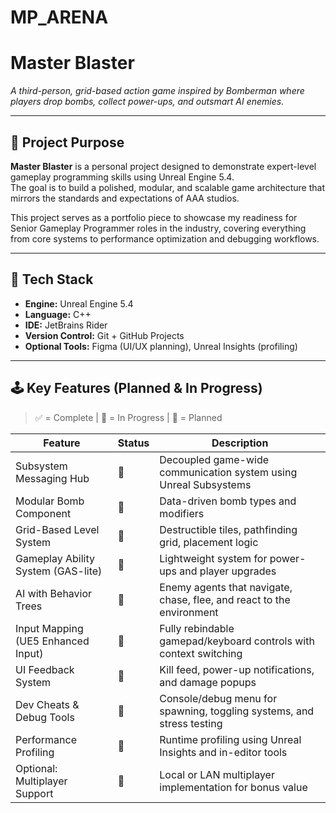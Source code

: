 # MP_ARENA

# Master Blaster

*A third-person, grid-based action game inspired by Bomberman where players drop bombs, collect power-ups, and outsmart AI enemies.*

---

## 🎯 Project Purpose

**Master Blaster** is a personal project designed to demonstrate expert-level gameplay programming skills using Unreal Engine 5.4.  
The goal is to build a polished, modular, and scalable game architecture that mirrors the standards and expectations of AAA studios.

This project serves as a portfolio piece to showcase my readiness for Senior Gameplay Programmer roles in the industry, covering everything from core systems to performance optimization and debugging workflows.

---

## 🔧 Tech Stack

- **Engine:** Unreal Engine 5.4
- **Language:** C++
- **IDE:** JetBrains Rider
- **Version Control:** Git + GitHub Projects
- **Optional Tools:** Figma (UI/UX planning), Unreal Insights (profiling)

---

## 🕹️ Key Features (Planned & In Progress)

> ✅ = Complete | 🔄 = In Progress | 📝 = Planned

| Feature | Status | Description |
|--------|--------|-------------|
| Subsystem Messaging Hub | 📝 | Decoupled game-wide communication system using Unreal Subsystems |
| Modular Bomb Component | 📝 | Data-driven bomb types and modifiers |
| Grid-Based Level System | 📝 | Destructible tiles, pathfinding grid, placement logic |
| Gameplay Ability System (GAS-lite) | 📝 | Lightweight system for power-ups and player upgrades |
| AI with Behavior Trees | 📝 | Enemy agents that navigate, chase, flee, and react to the environment |
| Input Mapping (UE5 Enhanced Input) | 📝 | Fully rebindable gamepad/keyboard controls with context switching |
| UI Feedback System | 📝 | Kill feed, power-up notifications, and damage popups |
| Dev Cheats & Debug Tools | 📝 | Console/debug menu for spawning, toggling systems, and stress testing |
| Performance Profiling | 📝 | Runtime profiling using Unreal Insights and in-editor tools |
| Optional: Multiplayer Support | 📝 | Local or LAN multiplayer implementation for bonus value |
